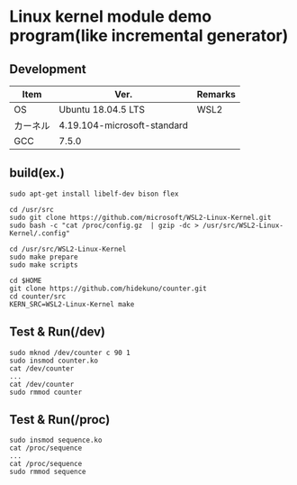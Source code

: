 Linux kernel module demo program(like incremental generator)
=================

## Development
| Item   | Ver. |Remarks|
|--------|--------|--------|
| OS     | Ubuntu 18.04.5 LTS |WSL2|
| カーネル | 4.19.104-microsoft-standard||
| GCC    | 7.5.0||

## build(ex.)
```
sudo apt-get install libelf-dev bison flex

cd /usr/src
sudo git clone https://github.com/microsoft/WSL2-Linux-Kernel.git
sudo bash -c "cat /proc/config.gz  | gzip -dc > /usr/src/WSL2-Linux-Kernel/.config"

cd /usr/src/WSL2-Linux-Kernel
sudo make prepare
sudo make scripts

cd $HOME
git clone https://github.com/hidekuno/counter.git
cd counter/src
KERN_SRC=WSL2-Linux-Kernel make
```

## Test & Run(/dev)
```
sudo mknod /dev/counter c 90 1
sudo insmod counter.ko
cat /dev/counter
...
cat /dev/counter
sudo rmmod counter
```

## Test & Run(/proc)
```
sudo insmod sequence.ko
cat /proc/sequence
...
cat /proc/sequence
sudo rmmod sequence
```
